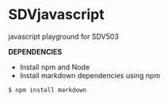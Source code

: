 # SDVjavascript
javascript playground for SDV503


**DEPENDENCIES**

* Install npm and Node
* Install markdown dependencies using npm

``` $ npm install markdown ```